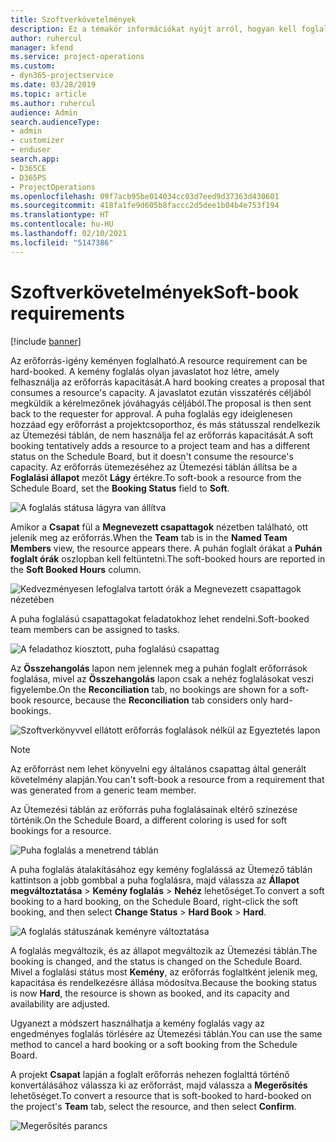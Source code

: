 ```yaml
---
title: Szoftverkövetelmények
description: Ez a témakör információkat nyújt arról, hogyan kell foglalni a követelményeket.
author: ruhercul
manager: kfend
ms.service: project-operations
ms.custom:
- dyn365-projectservice
ms.date: 03/28/2019
ms.topic: article
ms.author: ruhercul
audience: Admin
search.audienceType:
- admin
- customizer
- enduser
search.app:
- D365CE
- D365PS
- ProjectOperations
ms.openlocfilehash: 09f7acb95be014034cc03d7eed9d37363d430601
ms.sourcegitcommit: 418fa1fe9d605b8faccc2d5dee1b04b4e753f194
ms.translationtype: HT
ms.contentlocale: hu-HU
ms.lasthandoff: 02/10/2021
ms.locfileid: "5147386"
---
```

# <a name="soft-book-requirements"></a><span data-ttu-id="a16ef-103">Szoftverkövetelmények</span><span class="sxs-lookup"><span data-stu-id="a16ef-103">Soft-book requirements</span></span>

[!include [banner](../includes/psa-now-project-operations.md)]

<span data-ttu-id="a16ef-104">Az erőforrás-igény keményen foglalható.</span><span class="sxs-lookup"><span data-stu-id="a16ef-104">A resource requirement can be hard-booked.</span></span> <span data-ttu-id="a16ef-105">A kemény foglalás olyan javaslatot hoz létre, amely felhasználja az erőforrás kapacitását.</span><span class="sxs-lookup"><span data-stu-id="a16ef-105">A hard booking creates a proposal that consumes a resource's capacity.</span></span> <span data-ttu-id="a16ef-106">A javaslatot ezután visszatérés céljából megküldik a kérelmezőnek jóváhagyás céljából.</span><span class="sxs-lookup"><span data-stu-id="a16ef-106">The proposal is then sent back to the requester for approval.</span></span> <span data-ttu-id="a16ef-107">A puha foglalás egy ideiglenesen hozzáad egy erőforrást a projektcsoporthoz, és más státusszal rendelkezik az Ütemezési táblán, de nem használja fel az erőforrás kapacitását.</span><span class="sxs-lookup"><span data-stu-id="a16ef-107">A soft booking tentatively adds a resource to a project team and has a different status on the Schedule Board, but it doesn't consume the resource's capacity.</span></span> <span data-ttu-id="a16ef-108">Az erőforrás ütemezéséhez az Ütemezési táblán állítsa be a **Foglalási állapot** mezőt **Lágy** értékre.</span><span class="sxs-lookup"><span data-stu-id="a16ef-108">To soft-book a resource from the Schedule Board, set the **Booking Status** field to **Soft**.</span></span>

![A foglalás státusa lágyra van állítva](media/Resource-Management-image77.png)

<span data-ttu-id="a16ef-110">Amikor a **Csapat** fül a **Megnevezett csapattagok** nézetben található, ott jelenik meg az erőforrás.</span><span class="sxs-lookup"><span data-stu-id="a16ef-110">When the **Team** tab is in the **Named Team Members** view, the resource appears there.</span></span> <span data-ttu-id="a16ef-111">A puhán foglalt órákat a **Puhán foglalt órák** oszlopban kell feltüntetni.</span><span class="sxs-lookup"><span data-stu-id="a16ef-111">The soft-booked hours are reported in the **Soft Booked Hours** column.</span></span>

![Kedvezményesen lefoglalva tartott órák a Megnevezett csapattagok nézetében](media/Resource-Management-image78.png)

<span data-ttu-id="a16ef-113">A puha foglalású csapattagokat feladatokhoz lehet rendelni.</span><span class="sxs-lookup"><span data-stu-id="a16ef-113">Soft-booked team members can be assigned to tasks.</span></span>

![A feladathoz kiosztott, puha foglalású csapattag](media/Resource-Management-image79.png)

<span data-ttu-id="a16ef-115">Az **Összehangolás** lapon nem jelennek meg a puhán foglalt erőforrások foglalása, mivel az **Összehangolás** lapon csak a nehéz foglalásokat veszi figyelembe.</span><span class="sxs-lookup"><span data-stu-id="a16ef-115">On the **Reconciliation** tab, no bookings are shown for a soft-book resource, because the **Reconciliation** tab considers only hard-bookings.</span></span>

![Szoftverkönyvvel ellátott erőforrás foglalások nélkül az Egyeztetés lapon](media/Resource-Management-image80.png)

> [!NOTE]
> <span data-ttu-id="a16ef-117">Az erőforrást nem lehet könyvelni egy általános csapattag által generált követelmény alapján.</span><span class="sxs-lookup"><span data-stu-id="a16ef-117">You can't soft-book a resource from a requirement that was generated from a generic team member.</span></span>

<span data-ttu-id="a16ef-118">Az Ütemezési táblán az erőforrás puha foglalásainak eltérő színezése történik.</span><span class="sxs-lookup"><span data-stu-id="a16ef-118">On the Schedule Board, a different coloring is used for soft bookings for a resource.</span></span>

![Puha foglalás a menetrend táblán](media/Resource-Management-image81.png)

<span data-ttu-id="a16ef-120">A puha foglalás átalakításához egy kemény foglalássá az Ütemező táblán kattintson a jobb gombbal a puha foglalásra, majd válassza az **Állapot megváltoztatása** \> **Kemény foglalás** \> **Nehéz** lehetőséget.</span><span class="sxs-lookup"><span data-stu-id="a16ef-120">To convert a soft booking to a hard booking, on the Schedule Board, right-click the soft booking, and then select **Change Status** \> **Hard Book** \> **Hard**.</span></span>

![A foglalás státuszának keményre változtatása](media/Resource-Management-image82.png)

<span data-ttu-id="a16ef-122">A foglalás megváltozik, és az állapot megváltozik az Ütemezési táblán.</span><span class="sxs-lookup"><span data-stu-id="a16ef-122">The booking is changed, and the status is changed on the Schedule Board.</span></span> <span data-ttu-id="a16ef-123">Mivel a foglalási státus most **Kemény**, az erőforrás foglaltként jelenik meg, kapacitása és rendelkezésre állása módosítva.</span><span class="sxs-lookup"><span data-stu-id="a16ef-123">Because the booking status is now **Hard**, the resource is shown as booked, and its capacity and availability are adjusted.</span></span>

<span data-ttu-id="a16ef-124">Ugyanezt a módszert használhatja a kemény foglalás vagy az engedményes foglalás törlésére az Ütemezési táblán.</span><span class="sxs-lookup"><span data-stu-id="a16ef-124">You can use the same method to cancel a hard booking or a soft booking from the Schedule Board.</span></span>

<span data-ttu-id="a16ef-125">A projekt **Csapat** lapján a foglalt erőforrás nehezen foglalttá történő konvertálásához válassza ki az erőforrást, majd válassza a **Megerősítés** lehetőséget.</span><span class="sxs-lookup"><span data-stu-id="a16ef-125">To convert a resource that is soft-booked to hard-booked on the project's **Team** tab, select the resource, and then select **Confirm**.</span></span>

![Megerősítés parancs](media/Resource-Management-image83.png)
